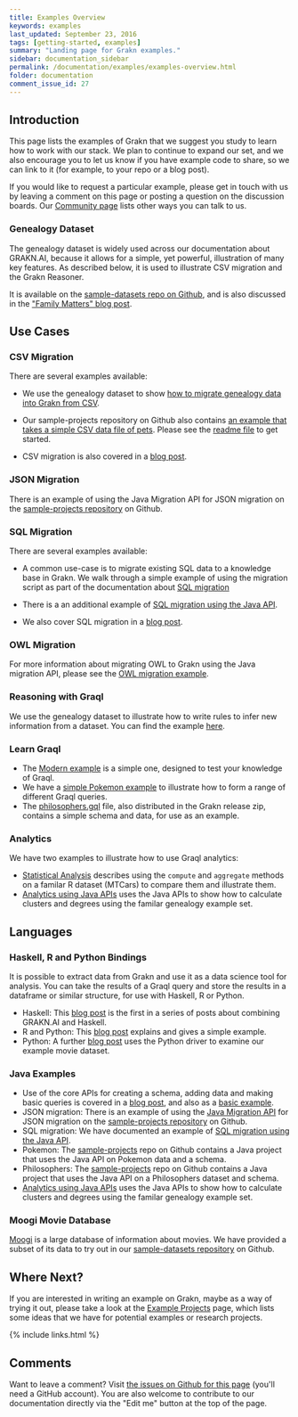 ```yaml
---
title: Examples Overview
keywords: examples
last_updated: September 23, 2016
tags: [getting-started, examples]
summary: "Landing page for Grakn examples."
sidebar: documentation_sidebar
permalink: /documentation/examples/examples-overview.html
folder: documentation
comment_issue_id: 27
---
```



## Introduction

This page lists the examples of Grakn that we suggest you study to learn how to work with our stack.  We plan to continue to expand our set, and we also encourage you to let us know if you have example code to share, so we can link to it (for example, to your repo or a blog post).

If you would like to request a particular example, please get in touch with us by leaving a comment on this page or posting a question on the discussion boards.  Our [Community page](https://grakn.ai/community.html) lists other ways you can talk to us.

### Genealogy Dataset

The genealogy dataset is widely used across our documentation about GRAKN.AI, because it allows for a simple, yet powerful, illustration of many key features. As described below, it is used to illustrate CSV migration and the Grakn Reasoner.

It is available on the [sample-datasets repo on Github](https://github.com/graknlabs/sample-datasets/tree/master/genealogy-graph), and is also discussed in the ["Family Matters" blog post](https://blog.grakn.ai/family-matters-1bb639396a24#.4gnoaq2hr). 

## Use Cases

### CSV Migration

There are several examples available:

* We use the genealogy dataset to show [how to migrate genealogy data into Grakn from CSV](../examples/CSV-migration.html). 

* Our sample-projects repository on Github also contains [an example that takes a simple CSV data file of pets](https://github.com/graknlabs/sample-projects/tree/master/example-csv-migration-pets). Please see the [readme file](https://github.com/graknlabs/sample-projects/blob/master/example-csv-migration-pets/README.md) to get started.

* CSV migration is also covered in a [blog post](https://blog.grakn.ai/twenty-years-of-games-in-grakn-14faa974b16e#.cuox3cew2).

### JSON Migration

There is an example of using the Java Migration API for JSON migration on the [sample-projects repository](https://github.com/graknlabs/sample-projects/tree/master/example-json-migration-giphy) on Github. 

### SQL Migration

There are several examples available:

* A common use-case is to migrate existing SQL data to a knowledge base in Grakn. We walk through a simple example of using the migration script as part of the documentation about [SQL migration](../migration/SQL-migration.html)

* There is a an additional example of [SQL migration using the Java API](../examples/SQL-migration.html). 

* We also cover SQL migration in a [blog post](https://blog.grakn.ai/populating-mindmapsdb-with-the-world-5b2445aee60c#).

### OWL Migration

For more information about migrating OWL to Grakn using the Java migration API, please see the [OWL migration example](./OWL-migration.html).

### Reasoning with Graql 

We use the genealogy dataset to illustrate how to write rules to infer new information from a dataset. You can find the example [here](./graql-reasoning.html).

### Learn Graql

* The [Modern example](./modern.html) is a simple one, designed to test your knowledge of Graql. 
* We have a [simple Pokemon example](./pokemon.html) to illustrate how to form a range of different Graql queries. 
* The [philosophers.gql](https://github.com/graknlabs/grakn/blob/master/grakn-dist/src/examples/philosophers.gql) file, also distributed in the Grakn release zip, contains a simple schema and data, for use as an example.

### Analytics

We have two examples to illustrate how to use Graql analytics:

* [Statistical Analysis](./analytics.html) describes using the `compute` and `aggregate` methods on a familar R dataset (MTCars) to compare them and illustrate them.
* [Analytics using Java APIs](./java-analytics.html) uses the Java APIs to show how to calculate clusters and degrees using the familar genealogy example set.

## Languages

### Haskell, R and Python Bindings
It is possible to extract data from Grakn and use it as a data science tool for analysis. You can take the results of a Graql query and store the results in a dataframe or similar structure, for use with Haskell, R or Python. 

* Haskell: This [blog post](https://blog.grakn.ai/grakn-ai-and-haskell-c166c7cc1d23#.9jc7xu79l) is the first in a series of posts about combining GRAKN.AI and Haskell.
* R and Python: This [blog post](https://blog.grakn.ai/there-r-pandas-in-my-graph-b8b5f40a2f99#) explains and gives a simple example. 
* Python: A further [blog post](https://blog.grakn.ai/grakn-pandas-celebrities-5854ad688a4f#.k5zucfp6f) uses the Python driver to examine our example movie dataset.

### Java Examples

* Use of the core APIs for creating a schema, adding data and making basic queries is covered in a [blog post](https://blog.grakn.ai/working-with-grakn-ai-using-java-5f13f24f1269#.giljgrjb3), and also as a [basic example](./graph-api-example.html).
* JSON migration: There is an example of using the [Java Migration API](../developing-with-java/migration-api.html) for JSON migration on the [sample-projects repository](https://github.com/graknlabs/sample-projects/tree/master/example-json-migration-giphy) on Github.
* SQL migration: We have documented an example of [SQL migration using the Java API](../examples/SQL-migration.html). 
* Pokemon: The [sample-projects](https://github.com/graknlabs/sample-projects/tree/master/example-pokemon) repo on Github contains a Java project that uses the Java API on Pokemon data and a schema. 
* Philosophers: The [sample-projects](https://github.com/graknlabs/sample-projects/tree/master/example-philosophers) repo on Github contains a Java project that uses the Java API on a Philosophers dataset and schema. 
* [Analytics using Java APIs](./java-analytics.html) uses the Java APIs to show how to calculate clusters and degrees using the familar genealogy example set.

### Moogi Movie Database

[Moogi](https://moogi.co) is a large database of information about movies. We have provided a subset of its data to try out in our [sample-datasets repository](https://github.com/graknlabs/sample-datasets/tree/master/movies) on Github.

## Where Next?

If you are interested in writing an example on Grakn, maybe as a way of trying it out, please take a look at the [Example Projects](./projects.html) page, which lists some ideas that we have for potential examples or research projects.

{% include links.html %}


## Comments
Want to leave a comment? Visit <a href="https://github.com/graknlabs/docs/issues/27" target="_blank">the issues on Github for this page</a> (you'll need a GitHub account). You are also welcome to contribute to our documentation directly via the "Edit me" button at the top of the page.

